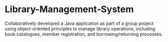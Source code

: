 # Library-Management-System
Collaboratively developed a Java application as part of a group project using object-oriented principles to manage library operations, including book catalogues, member registration, and borrowing/returning processes.
